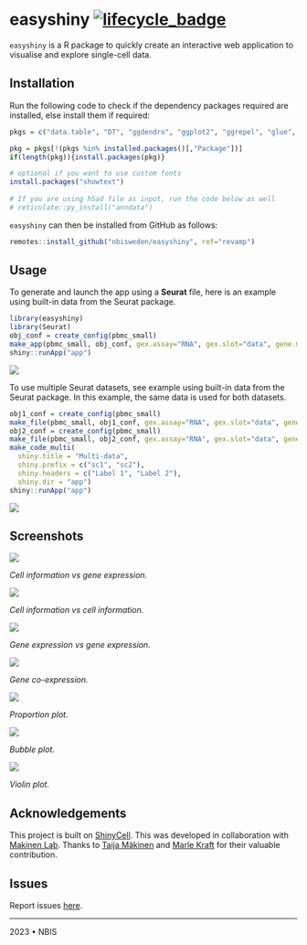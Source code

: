 # easyshiny [![lifecycle_badge](https://lifecycle.r-lib.org/articles/figures/lifecycle-experimental.svg)](https://lifecycle.r-lib.org/articles/stages.html#experimental)

`easyshiny` is a R package to quickly create an interactive web application to visualise and explore single-cell data.

## Installation

Run the following code to check if the dependency packages required are installed, else install them if required:

``` r
pkgs = c("data.table", "DT", "ggdendro", "ggplot2", "ggrepel", "glue", "grid", "hdf5r", "magrittr", "Matrix", "patchwork" ,"RColorBrewer", "readr", "remotes", "reticulate", "R.utils", "Seurat", "shiny", "shinyhelper", "shinythemes", "shinycssloaders")

pkg = pkgs[!(pkgs %in% installed.packages()[,"Package"])]
if(length(pkg)){install.packages(pkg)}

# optional if you want to use custom fonts
install.packages("showtext")
 
# If you are using h5ad file as input, run the code below as well
# reticulate::py_install("anndata")
```

`easyshiny` can then be installed from GitHub as follows:

``` r
remotes::install_github("nbisweden/easyshiny", ref="revamp")
```

## Usage

To generate and launch the app using a **Seurat** file, here is an example using built-in data from the Seurat package.

```r
library(easyshiny)
library(Seurat)
obj_conf = create_config(pbmc_small)
make_app(pbmc_small, obj_conf, gex.assay="RNA", gex.slot="data", gene.mapping = FALSE, shiny.title = "App", shiny.dir="app")
shiny::runApp("app")
```

![](images/single-cellinfo-geneexp.png)

To use multiple Seurat datasets, see example using built-in data from the Seurat package. In this example, the same data is used for both datasets.

```r
obj1_conf = create_config(pbmc_small)
make_file(pbmc_small, obj1_conf, gex.assay="RNA", gex.slot="data", gene.mapping = FALSE, shiny.prefix = "sc1", shiny.dir="app")
obj2_conf = create_config(pbmc_small)
make_file(pbmc_small, obj2_conf, gex.assay="RNA", gex.slot="data", gene.mapping = FALSE, shiny.prefix = "sc2", shiny.dir="app")
make_code_multi(
  shiny.title = "Multi-data",
  shiny.prefix = c("sc1", "sc2"),
  shiny.headers = c("Label 1", "Label 2"),
  shiny.dir = "app")
shiny::runApp("app")
```

![](images/multi.png)

## Screenshots

![](images/single-cellinfo-geneexp.png)

*Cell information vs gene expression.*

![](images/single-cellinfo-cellinfo.png)

*Cell information vs cell information.*

![](images/single-geneexp-geneexp.png)

*Gene expression vs gene expression.*

![](images/single-gene-coexp.png)

*Gene co-expression.*

![](images/single-proportion.png)

*Proportion plot.*

![](images/single-bubble.png)

*Bubble plot.*

![](images/single-violin.png)

*Violin plot.*

## Acknowledgements

This project is built on [ShinyCell](https://github.com/SGDDNB/ShinyCell). This was developed in collaboration with [Makinen Lab](http://www.makinenlab.com/). Thanks to [Taija Mäkinen](https://www.igp.uu.se/research/vascular-biology/taija-makinen/) and [Marle Kraft](https://www.katalog.uu.se/profile/?id=N19-1321) for their valuable contribution.

## Issues

Report issues [here](https://github.com/nbisweden/easyshiny/issues).

---

2023 • NBIS
